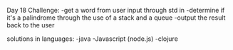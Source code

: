 Day 18 Challenge:
-get a word from user input through std in
-determine if it's a palindrome through the use of
a stack and a queue
-output the result back to the user

solutions in languages:
-java
-Javascript (node.js)
-clojure

